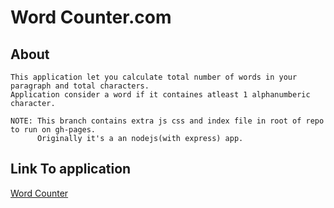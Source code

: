 # Word Counter.com

## About
    This application let you calculate total number of words in your paragraph and total characters.
    Application consider a word if it containes atleast 1 alphanumberic character.
    
    NOTE: This branch contains extra js css and index file in root of repo to run on gh-pages. 
          Originally it's a an nodejs(with express) app.
## Link To application
[Word Counter](https://a-deep97.github.io/word-counter/)

